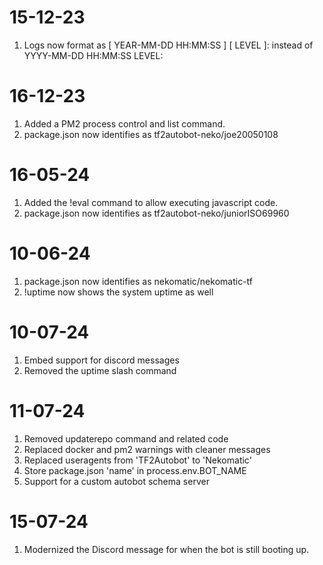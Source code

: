 # 15-12-23
1. Logs now format as [ YEAR-MM-DD HH:MM:SS ] [ LEVEL ]: instead of YYYY-MM-DD HH:MM:SS LEVEL:
# 16-12-23
1. Added a PM2 process control and list command.
2. package.json now identifies as tf2autobot-neko/joe20050108
# 16-05-24
1. Added the !eval command to allow executing javascript code.
2. package.json now identifies as tf2autobot-neko/juniorISO69960
# 10-06-24
1. package.json now identifies as nekomatic/nekomatic-tf
2. !uptime now shows the system uptime as well
# 10-07-24
1. Embed support for discord messages
2. Removed the uptime slash command
# 11-07-24
1. Removed updaterepo command and related code
2. Replaced docker and pm2 warnings with cleaner messages
3. Replaced useragents from 'TF2Autobot' to 'Nekomatic'
4. Store package.json 'name' in process.env.BOT_NAME
5. Support for a custom autobot schema server
# 15-07-24
1. Modernized the Discord message for when the bot is still booting up.